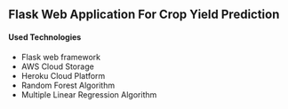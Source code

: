 Flask Web Application For Crop Yield Prediction
-------------
#### Used Technologies
- Flask web framework
- AWS Cloud Storage
- Heroku Cloud Platform 
- Random Forest Algorithm
- Multiple Linear Regression Algorithm

